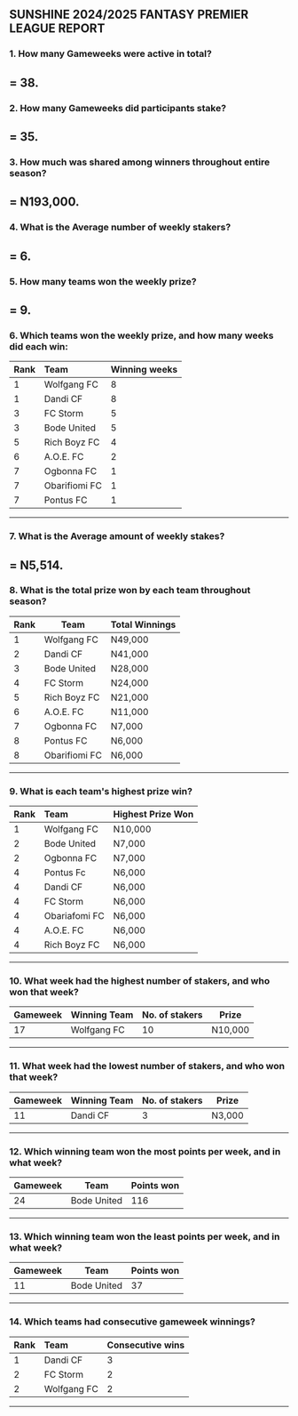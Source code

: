 ## SUNSHINE 2024/2025 FANTASY PREMIER LEAGUE REPORT
### 1. How many Gameweeks were active in total?  
   **= 38.**
---
### 2. How many Gameweeks did participants stake?  
   **= 35.**
---
### 3. How much was shared among winners throughout entire season?  
   **= N193,000.**
---
### 4. What is the Average number of weekly stakers?
   **= 6.**
---
### 5. How many teams won the weekly prize?
  **= 9.**
---
### 6. Which teams won the weekly prize, and how many weeks did each win:

| Rank | Team          | Winning weeks |
|:------|:---------------|:---------------|
| 1    | Wolfgang FC   | 8             |
| 1    | Dandi CF      | 8             |
| 3    | FC Storm      | 5             |
| 3    | Bode United   | 5             |
| 5    | Rich Boyz FC  | 4             |
| 6    | A.O.E. FC     | 2             |
| 7    | Ogbonna FC    | 1             |
| 7    | Obarifiomi FC | 1             |
| 7    | Pontus FC     | 1             |
---
### 7. What is the Average amount of weekly stakes?
   **= N5,514.**
---
### 8. What is the total prize won by each team throughout season?

| Rank | Team          | Total Winnings |
|------|---------------|----------------|
| 1    | Wolfgang FC   | N49,000        |
| 2    | Dandi CF      | N41,000        |
| 3    | Bode United   | N28,000        |
| 4    | FC Storm      | N24,000        |
| 5    | Rich Boyz FC  | N21,000        |
| 6    | A.O.E. FC     | N11,000        |
| 7    | Ogbonna FC    | N7,000         |
| 8    | Pontus FC     | N6,000         |
| 8    | Obarifiomi FC | N6,000         |
---
### 9. What is each team's highest prize win?

| Rank | Team          | Highest Prize Won |
|:-----|:--------------|:------------------|
| 1    | Wolfgang FC   | N10,000           |
| 2    | Bode United   | N7,000            |
| 2    | Ogbonna FC    | N7,000            |
| 4    | Pontus Fc     | N6,000            |
| 4    | Dandi CF      | N6,000            |
| 4    | FC Storm      | N6,000            |
| 4    | Obariafomi FC | N6,000            |
| 4    | A.O.E. FC     | N6,000            |
| 4    | Rich Boyz FC  | N6,000            |
---
### 10. What week had the highest number of stakers, and who won that week?

| Gameweek | Winning Team        | No. of stakers | Prize   |
|----------|---------------------|----------------|---------|
| 17       | Wolfgang FC         | 10             | N10,000 |
---
### 11. What week had the lowest number of stakers, and who won that week?

| Gameweek | Winning Team        | No. of stakers | Prize   |
|----------|---------------------|----------------|---------|
| 11       | Dandi CF            | 3              | N3,000  |
--- 
### 12. Which winning team won the most points per week, and in what week?

| Gameweek | Team        | Points won   |
|----------|-------------|--------------|
| 24       | Bode United | 116          |
--- 
### 13. Which winning team won the least points per week, and in what week?

| Gameweek | Team        | Points won   |
|----------|-------------|--------------|
| 11       | Bode United | 37           |
---
### 14. Which teams had consecutive gameweek winnings?

| Rank | Team        | Consecutive wins |
|:-----|:------------|:-----------------|
| 1    | Dandi CF    | 3                |
| 2    | FC Storm    | 2                |
| 2    | Wolfgang FC | 2                |
---
